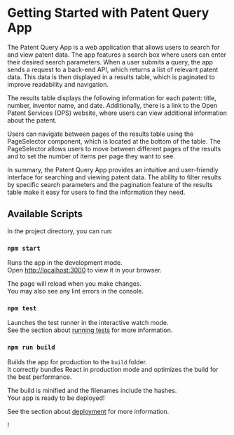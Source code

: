 # Getting Started with Patent Query App

The Patent Query App is a web application that allows users to search for and view patent data. The app features a search box where users can enter their desired search parameters. When a user submits a query, the app sends a request to a back-end API, which returns a list of relevant patent data. This data is then displayed in a results table, which is paginated to improve readability and navigation.

The results table displays the following information for each patent: title, number, inventor name, and date. Additionally, there is a link to the Open Patent Services (OPS) website, where users can view additional information about the patent.

Users can navigate between pages of the results table using the PageSelector component, which is located at the bottom of the table. The PageSelector allows users to move between different pages of the results and to set the number of items per page they want to see.

In summary, the Patent Query App provides an intuitive and user-friendly interface for searching and viewing patent data. The ability to filter results by specific search parameters and the pagination feature of the results table make it easy for users to find the information they need.

## Available Scripts

In the project directory, you can run:

### `npm start`

Runs the app in the development mode.\
Open [http://localhost:3000](http://localhost:3000) to view it in your browser.

The page will reload when you make changes.\
You may also see any lint errors in the console.

### `npm test`

Launches the test runner in the interactive watch mode.\
See the section about [running tests](https://facebook.github.io/create-react-app/docs/running-tests) for more information.

### `npm run build`

Builds the app for production to the `build` folder.\
It correctly bundles React in production mode and optimizes the build for the best performance.

The build is minified and the filenames include the hashes.\
Your app is ready to be deployed!

See the section about [deployment](https://facebook.github.io/create-react-app/docs/deployment) for more information.

!

